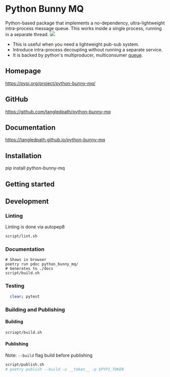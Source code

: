 # Python Bunny MQ
Python-based package that implements a no-dependency, ultra-lightweight intra-process message queue.  This works inside a single process, running in a separate thread.
![](https://raw.githubusercontent.com/tangledpath/python-bunny-mq/master/bunny-sm.png)

* This is useful when you need a lightweight pub-sub system.
* Introduce intra-process decoupling without running a separate service. 
* It is backed by python's multiproducer, multiconsumer [queue](https://docs.python.org/3/library/queue.html).  


## Homepage
https://pypi.org/project/python-bunny-mq/

## GitHub
https://github.com/tangledpath/python-bunny-mq

## Documentation
https://tangledpath.github.io/python-bunny-mq

## Installation
pip install python-bunny-mq

## Getting started
## Development
### Linting 
Linting is done via autopep8
```bash
script/lint.sh
```

### Documentation
```
# Shows in browser
poetry run pdoc python_bunny_mq/
# Generates to ./docs
script/build.sh
```

### Testing
```bash
  clear; pytest
```

### Building and Publishing
#### Building
```bash
scriopt/build.sh
```
#### Publishing
Note: `--build` flag build before publishing
```bash
script/publish.sh
# poetry publish --build -u __token__ -p $PYPI_TOKEN
```

